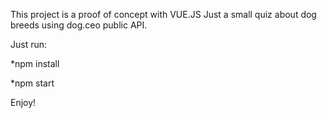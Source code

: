 This project is a proof of concept with VUE.JS
Just a small quiz about dog breeds using dog.ceo public API.

Just run:

*npm install

*npm start

Enjoy!
